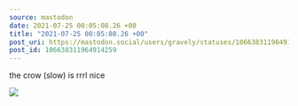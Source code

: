 ```yaml
---
source: mastodon
date: 2021-07-25 00:05:08.26 +00
title: "2021-07-25 00:05:08.26 +00"
post_uri: https://mastodon.social/users/gravely/statuses/106638311964914259
post_id: 106638311964914259
---
```

the crow (slow) is rrrl nice


![](/images/106638311870842479.jpg)

